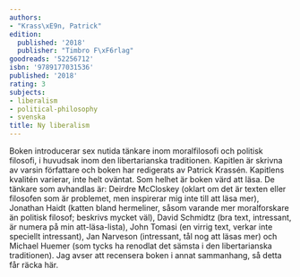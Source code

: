 ```yaml
---
authors:
- "Krass\xE9n, Patrick"
edition:
  published: '2018'
  publisher: "Timbro F\xF6rlag"
goodreads: '52256712'
isbn: '9789177031536'
published: '2018'
rating: 3
subjects:
- liberalism
- political-philosophy
- svenska
title: Ny liberalism
---
```

Boken introducerar sex nutida tänkare inom moralfilosofi och politisk filosofi, i huvudsak inom den libertarianska traditionen. Kapitlen är skrivna av varsin författare och boken har redigerats av Patrick Krassén. Kapitlens kvalitén varierar, inte helt oväntat. Som helhet är boken värd att läsa. De tänkare som avhandlas är: Deirdre McCloskey (oklart om det är texten eller filosofen som är problemet, men inspirerar mig inte till att läsa mer), Jonathan Haidt (katten bland hermeliner, såsom varande mer moralforskare än politisk filosof; beskrivs mycket väl), David Schmidtz (bra text, intressant, är numera på min att-läsa-lista), John Tomasi (en virrig text, verkar inte speciellt intressant), Jan Narveson (intressant, tål nog att läsas mer) och Michael Huemer (som tycks ha renodlat det sämsta i den libertarianska traditionen). Jag avser att recensera boken i annat sammanhang, så detta får räcka här.
